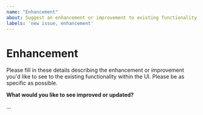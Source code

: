 ```yaml
---
name: "Enhancement"
about: Suggest an enhancement or improvement to existing functionality
labels: 'new issue, enhancement'
---
```


# Enhancement

Please fill in these details describing the enhancement or improvement you'd like to see to the existing functionality within the UI.  Please be as specific as possible.

**What would you like to see improved or updated?**

...

